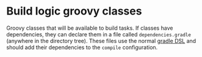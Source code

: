 # Build logic groovy classes
Groovy classes that will be available to build tasks. If classes have dependencies, they can declare them in a file called `dependencies.gradle` (anywhere in the directory tree). These files use the normal [gradle DSL](https://docs.gradle.org/current/userguide/artifact_dependencies_tutorial.html) and should add their dependencies to the `compile` configuration.